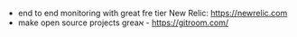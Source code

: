 * end to end monitoring with great fre tier New Relic: https://newrelic.com
* make open source projects greaא - https://gitroom.com/
